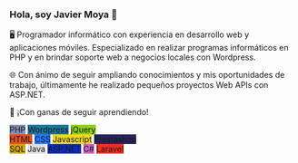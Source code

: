 ### Hola, soy Javier Moya 👋

🖥️ Programador informático con experiencia en desarrollo web y aplicaciones móviles. Especializado en realizar programas informáticos en PHP y en brindar soporte web a negocios locales con Wordpress.

🌐 Con ánimo de seguir ampliando conocimientos y mis oportunidades de trabajo, últimamente he realizado pequeños proyectos Web APIs con ASP.NET.

📖 ¡Con ganas de seguir aprendiendo!

<div>
    <div>
        <span style="background-color: #838dba">PHP</span>
        <span style="background-color: #1b769c">Wordpress</span>
        <span style="background-color: #8acf17;">jQuery</span>
    </div>
    <div>
        <span style="background-color: #e44d26">HTML</span>
        <span style="background-color: #2277ff">CSS</span>
        <span style="background-color: #efd81d">Javascript</span>
        <span style="background-color: #27245d">Prestashop</span>
    </div>
    <div>
        <span style="background-color: #d0a701">SQL</span>
        <span style="background-color: #dddddd">Java</span>
        <span style="background-color: #0b2dbe">ASP.NET</span>
        <span style="background-color: #ce62c5">C#</span>
        <span style="background-color: #ff2d20">Laravel</span>
    </div>
</div>
